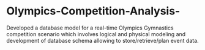 # Olympics-Competition-Analysis-
Developed a database model for a real-time Olympics Gymnastics competition scenario which involves logical and physical modeling and development of database schema allowing to store/retrieve/plan event data. 
